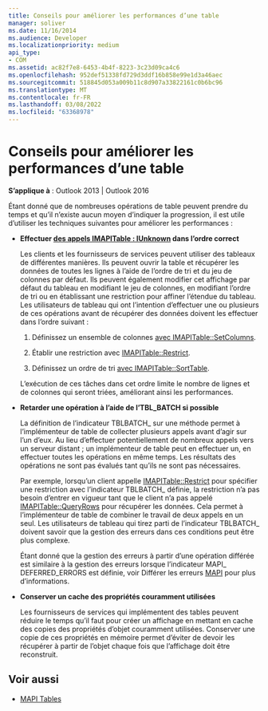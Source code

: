 ```yaml
---
title: Conseils pour améliorer les performances d’une table
manager: soliver
ms.date: 11/16/2014
ms.audience: Developer
ms.localizationpriority: medium
api_type:
- COM
ms.assetid: ac82f7e8-6453-4b4f-8223-3c23d09ca4c6
ms.openlocfilehash: 952def51338fd729d3ddf16b858e99e1d3a46aec
ms.sourcegitcommit: 518845d053a009b11c8d907a33822161c0b6bc96
ms.translationtype: MT
ms.contentlocale: fr-FR
ms.lasthandoff: 03/08/2022
ms.locfileid: "63368978"
---
```

# <a name="tips-for-better-table-performance"></a>Conseils pour améliorer les performances d’une table
  
**S’applique à** : Outlook 2013 | Outlook 2016 
  
Étant donné que de nombreuses opérations de table peuvent prendre du temps et qu’il n’existe aucun moyen d’indiquer la progression, il est utile d’utiliser les techniques suivantes pour améliorer les performances :
  
- **Effectuer [des appels IMAPITable : IUnknown](imapitableiunknown.md) dans l’ordre correct**
    
   Les clients et les fournisseurs de services peuvent utiliser des tableaux de différentes manières. Ils peuvent ouvrir la table et récupérer les données de toutes les lignes à l’aide de l’ordre de tri et du jeu de colonnes par défaut. Ils peuvent également modifier cet affichage par défaut du tableau en modifiant le jeu de colonnes, en modifiant l’ordre de tri ou en établissant une restriction pour affiner l’étendue du tableau. Les utilisateurs de tableau qui ont l’intention d’effectuer une ou plusieurs de ces opérations avant de récupérer des données doivent les effectuer dans l’ordre suivant :
    
    1. Définissez un ensemble de colonnes [avec IMAPITable::SetColumns](imapitable-setcolumns.md).
        
    2. Établir une restriction avec [IMAPITable::Restrict](imapitable-restrict.md).
        
    3. Définissez un ordre de tri [avec IMAPITable::SortTable](imapitable-sorttable.md).
    
    L’exécution de ces tâches dans cet ordre limite le nombre de lignes et de colonnes qui seront triées, améliorant ainsi les performances.
    
- **Retarder une opération à l’aide de l’TBL_BATCH si possible**
    
    La définition de l’indicateur TBLBATCH\_ sur une méthode permet à l’implémenteur de table de collecter plusieurs appels avant d’agir sur l’un d’eux. Au lieu d’effectuer potentiellement de nombreux appels vers un serveur distant ; un implémenteur de table peut en effectuer un, en effectuer toutes les opérations en même temps. Les résultats des opérations ne sont pas évalués tant qu’ils ne sont pas nécessaires. 
    
    Par exemple, lorsqu’un client appelle [IMAPITable::Restrict](imapitable-restrict.md) pour spécifier une restriction avec l’indicateur TBLBATCH\_ définie, la restriction n’a pas besoin d’entrer en vigueur tant que le client n’a pas appelé [IMAPITable::QueryRows](imapitable-queryrows.md) pour récupérer les données. Cela permet à l’implémenteur de table de combiner le travail de deux appels en un seul. Les utilisateurs de tableau qui tirez parti de l’indicateur TBLBATCH\_ doivent savoir que la gestion des erreurs dans ces conditions peut être plus complexe. 
    
    Étant donné que la gestion des erreurs à partir d’une opération différée est similaire à la gestion des erreurs lorsque l’indicateur MAPI\_ DEFERRED_ERRORS est définie, voir Différer les erreurs [MAPI](deferring-mapi-errors.md) pour plus d’informations. 
    
- **Conserver un cache des propriétés couramment utilisées**
    
    Les fournisseurs de services qui implémentent des tables peuvent réduire le temps qu’il faut pour créer un affichage en mettant en cache des copies des propriétés d’objet couramment utilisées. Conserver une copie de ces propriétés en mémoire permet d’éviter de devoir les récupérer à partir de l’objet chaque fois que l’affichage doit être reconstruit.
    
## <a name="see-also"></a>Voir aussi

- [MAPI Tables](mapi-tables.md)

